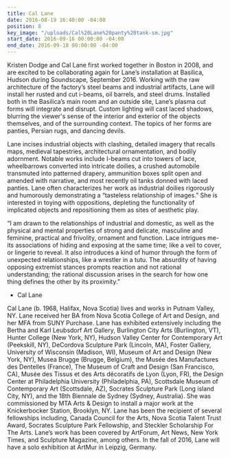 ```yaml
---
title: Cal Lane
date: 2016-08-19 16:40:00 -04:00
position: 8
key_image: "/uploads/Cal%20Lane%20panty%20tank-sm.jpg"
start_date: 2016-09-16 00:00:00 -04:00
end_date: 2016-09-18 00:00:00 -04:00
---
```


Kristen Dodge and Cal Lane first worked together in Boston in 2008, and are excited to be collaborating again for Lane’s installation at Basilica, Hudson during Soundscape, September 2016. Working with the raw architecture of the factory’s steel beams and industrial artifacts, Lane will install her rusted and cut i-beams, oil barrels, and steel drums. Installed both in the Basilica’s main room and an outside site, Lane’s plasma cut forms will integrate and disrupt. Custom lighting will cast laced shadows, blurring the viewer's sense of the interior and exterior of the objects themselves, and of the surrounding context. The topics of her forms are panties, Persian rugs, and dancing devils.  

Lane incises industrial objects with clashing, detailed imagery that recalls maps, medieval tapestries, architectural ornamentation, and bodily adornment. Notable works include I-beams cut into towers of lace, wheelbarrows converted into intricate doilies, a crushed automobile transmuted into patterned drapery, ammunition boxes split open and amended with narrative, and most recently oil tanks donned with laced panties. Lane often characterizes her work as industrial doilies rigorously and humorously demonstrating a “tasteless relationship of images.” She is interested in toying with oppositions, depleting the functionality of implicated objects and repositioning them as sites of aesthetic play.  

“I am drawn to the relationships of industrial and domestic, as well as the physical and mental properties of strong and delicate, masculine and feminine, practical and frivolity, ornament and function. Lace intrigues me- its associations of hiding and exposing at the same time; like a veil to cover, or lingerie to reveal. It also introduces a kind of humor through the form of unexpected relationships, like a wrestler in a tutu. The absurdity of having opposing extremist stances prompts reaction and not rational understanding; the rational discussion arises in the search for how one thing defines the other by its proximity.”
- Cal Lane  

Cal Lane (b. 1968, Halifax, Nova Scotia) lives and works in Putnam Valley, NY. Lane received her BA from Nova Scotia College of Art and Design, and her MFA from SUNY Purchase. Lane has exhibited extensively including the Bertha and Karl Leubsdorf Art Gallery, Burlington City Arts (Burlington, VT), Hunter College (New York, NY), Hudson Valley Center for Contemporary Art (Peekskill, NY), DeCordova Sculpture Park (Lincoln, MA), Foster Gallery, University of Wisconsin (Madison, WI), Museum of Art and Design (New York, NY), Musea Brugge (Brugge, Belgium), the Musée des Manufactures des Dentelles (France), The Museum of Craft and Design (San Francisco, CA), Musée des Tissus et des Arts décoratifs de Lyon (Lyon, FR), the Design Center at Philadelphia University (Philadelphia, PA), Scottsdale Museum of Contemporary Art (Scottsdale, AZ), Socrates Sculpture Park (Long island City, NY), and the 18th Biennale de Sydney (Sydney, Australia). She was commissioned by MTA Arts & Design to install a major work at the Knickerbocker Station, Brooklyn, NY. Lane has been the recipient of several fellowships including, Canada Council for the Arts, Nova Scotia Talent Trust Award, Socrates Sculpture Park Fellowship, and Steckler Scholarship For The Arts. Lane’s work has been covered by ArtForum, Art News, New York Times, and Sculpture Magazine, among others. In the fall of 2016, Lane will have a solo exhibition at ArtMur in Leipzig, Germany.  